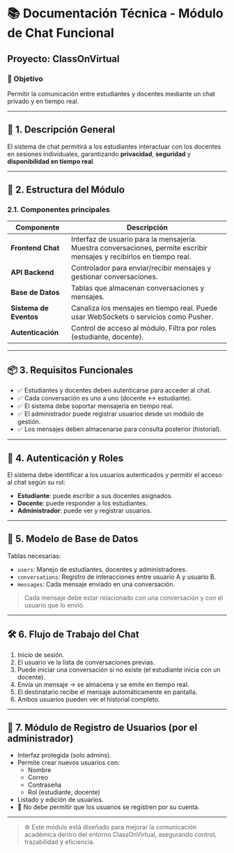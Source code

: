 # 📚 Documentación Técnica - Módulo de Chat Funcional

## Proyecto: ClassOnVirtual

### 🎯 Objetivo
Permitir la comunicación entre estudiantes y docentes mediante un chat privado y en tiempo real.

---

## 📌 1. Descripción General

El sistema de chat permitirá a los estudiantes interactuar con los docentes en sesiones individuales, garantizando **privacidad**, **seguridad** y **disponibilidad en tiempo real**.

---

## 📁 2. Estructura del Módulo

### 2.1. Componentes principales

| Componente       | Descripción                                                                 |
|------------------|-----------------------------------------------------------------------------|
| **Frontend Chat** | Interfaz de usuario para la mensajería. Muestra conversaciones, permite escribir mensajes y recibirlos en tiempo real. |
| **API Backend**   | Controlador para enviar/recibir mensajes y gestionar conversaciones.       |
| **Base de Datos** | Tablas que almacenan conversaciones y mensajes.                            |
| **Sistema de Eventos** | Canaliza los mensajes en tiempo real. Puede usar WebSockets o servicios como Pusher. |
| **Autenticación** | Control de acceso al módulo. Filtra por roles (estudiante, docente).       |

---

## 📦 3. Requisitos Funcionales

- ✅ Estudiantes y docentes deben autenticarse para acceder al chat.
- ✅ Cada conversación es uno a uno (docente ↔ estudiante).
- ✅ El sistema debe soportar mensajería en tiempo real.
- ✅ El administrador puede registrar usuarios desde un módulo de gestión.
- ✅ Los mensajes deben almacenarse para consulta posterior (historial).

---

## 🔐 4. Autenticación y Roles

El sistema debe identificar a los usuarios autenticados y permitir el acceso al chat según su rol:

- **Estudiante**: puede escribir a sus docentes asignados.
- **Docente**: puede responder a los estudiantes.
- **Administrador**: puede ver y registrar usuarios.

---

## 🧱 5. Modelo de Base de Datos

Tablas necesarias:

- `users`: Manejo de estudiantes, docentes y administradores.
- `conversations`: Registro de interacciones entre usuario A y usuario B.
- `messages`: Cada mensaje enviado en una conversación.

> Cada mensaje debe estar relacionado con una conversación y con el usuario que lo envió.

---

## 🛠 6. Flujo de Trabajo del Chat

1. Inicio de sesión.
2. El usuario ve la lista de conversaciones previas.
3. Puede iniciar una conversación si no existe (el estudiante inicia con un docente).
4. Envía un mensaje → se almacena y se emite en tiempo real.
5. El destinatario recibe el mensaje automáticamente en pantalla.
6. Ambos usuarios pueden ver el historial completo.

---

## 👤 7. Módulo de Registro de Usuarios (por el administrador)

- Interfaz protegida (solo admins).
- Permite crear nuevos usuarios con:
  - Nombre
  - Correo
  - Contraseña
  - Rol (estudiante, docente)
- Listado y edición de usuarios.
- 🚫 No debe permitir que los usuarios se registren por su cuenta.

---

> ⚙️ Este módulo está diseñado para mejorar la comunicación académica dentro del entorno ClassOnVirtual, asegurando control, trazabilidad y eficiencia.
